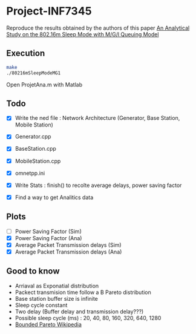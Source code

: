 # Project-INF7345
Reproduce the results obtained by the authors of this paper [An Analytical Study on the 802.16m Sleep Mode with M/G/l Queuing Model](https://ieeexplore.ieee.org/stamp/stamp.jsp?tp=&arnumber=6336535)


## Execution
```bash
make
./80216mSleepModeMG1
```
Open ProjetAna.m with Matlab


## Todo
- [x] Write the ned file : Network Architecture (Generator, Base Station, Mobile Station)
- [x] Generator.cpp
- [x] BaseStation.cpp 
- [x] MobileStation.cpp
- [x] omnetpp.ini 
- [x] Write Stats : finish() to recolte average delays, power saving factor

- [x] Find a way to get Analitics data



## Plots 
- [ ] Power Saving Factor (Sim)
- [x] Power Saving Factor (Ana)
- [x] Average Packet Transmission delays (Sim)
- [x] Average Packet Transmission delays (Ana)

## Good to know
- Arriaval as Exponatial distribution
- Packect transmision time follow a B Pareto distribution
- Base station buffer size is infinite
- Sleep cycle constant
- Two delay (Buffer delay and transmission delay???)
- Possible sleep cycle (ms) : 20, 40, 80, 160, 320, 640, 1280
- [Bounded Pareto Wikipedia](https://en.wikipedia.org/wiki/Pareto_distribution#Bounded_Pareto_distribution)
